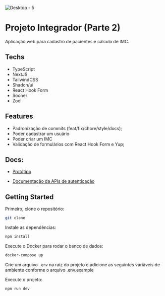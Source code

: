![Desktop - 5](https://github.com/rbpolim/senac-dev-health/assets/66570560/a75bc7e9-be8d-42ed-a8da-04fd5ab477c0)

# Projeto Integrador (Parte 2)
Aplicação web para cadastro de pacientes e cálculo de IMC.

## Techs

- TypeScript
- NextJS
- TailwindCSS
- Shadcn/ui
- React Hook Form
- Sooner 
- Zod

## Features

- Padronização de commits (feat/fix/chore/style/docs);
- Poder cadastrar um usuário
- Poder criar um IMC
- Validação de formulários com React Hook Form e Yup;

## Docs:

- [Protótipo](https://www.figma.com/file/QIkKb0uRnEQMdcEXdGWjAE/senac-projeto-integrador-2024?type=design&mode=design&t=iiDIwjh5oaYedaNs-0) 

- [Documentação da APIs de autenticação]() 

## Getting Started

Primeiro, clone o repositório:

```bash
git clone
```

Instale as dependências:

```bash
npm install
```

Execute o Docker para rodar o banco de dados:

```bash
docker-compose up
```

Crie um arquivo `.env` na raiz do projeto e adicione as seguintes variáveis de ambiente conforme o arquivo .env.example

Execute o projeto:

```bash
npm run dev
```